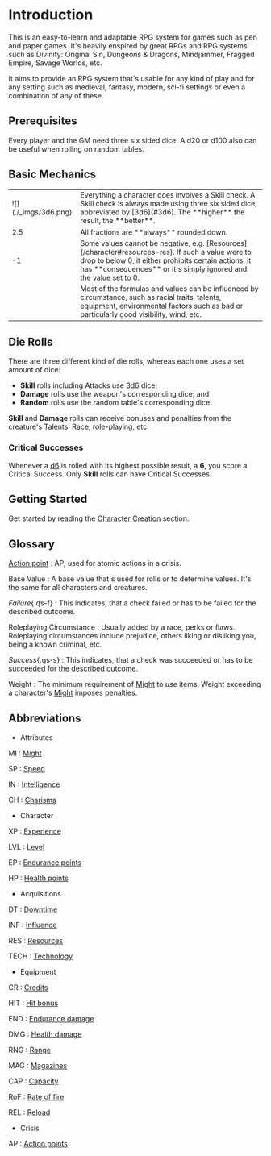 # Introduction

This is an easy-to-learn and adaptable RPG system for games such as pen and
paper games. It's heavily enspired by great RPGs and RPG systems such as
Divinity: Original Sin, Dungeons & Dragons, Mindjammer, Fragged Empire, Savage
Worlds, etc.

It aims to provide an RPG system that's usable for any kind of play and for any
setting such as medieval, fantasy, modern, sci-fi settings or even a combination
of any of these.

## Prerequisites

Every player and the GM need three six sided dice. A d20 or d100 also can be
useful when rolling on random tables.

## Basic Mechanics

<div class="content" markdown="1">
<table>
<tbody>
<tr>
<td> ![](./_imgs/3d6.png) </td>
<td>
Everything a character does involves a Skill check. A Skill check is always made
using three six sided dice, abbreviated by [3d6](#3d6). The **higher** the
result, the **better**.
</td>
</tr>
<tr>
<td>2.5</td>
<td>All fractions are **always** rounded down.</td>
</tr>
<tr>
<td>-1</td>
<td>
Some values cannot be negative, e.g. [Resources](/character#resources-res). If
such a value were to drop to below 0, it either prohibits certain actions, it
has **consequences** or it's simply ignored and the value set to 0.
</td>
</tr>
<tr>
<td><i class="qstar-tornado"></i></td>
<td>
Most of the formulas and values can be influenced by circumstance, such as
racial traits, talents, equipment, environmental factors such as bad or
particularly good visibility, wind, etc.
</td>
</tr>
</tbody>
</table>
</div>

## Die Rolls

There are three different kind of die rolls, whereas each one uses a set amount
of dice:

* **Skill** rolls including Attacks use [3d6](#3d6) dice;
* **Damage** rolls use the weapon's corresponding dice; and
* **Random** rolls use the random table's corresponding dice.

**Skill** and **Damage** rolls can receive bonuses and penalties from the
creature's Talents, Race, role-playing, etc.

### Critical Successes

Whenever a [d6](#d6) is rolled with its highest possible result, a **6**, you
score a Critical Success. Only **Skill** rolls can have Critical Successes.

## Getting Started

Get started by reading the [Character Creation](/character/character-creation)
section.

## Glossary

[Action point](/crisis#actions)
:   AP, used for atomic actions in a crisis.

Base Value
:   A base value that's used for rolls or to determine values. It's the same for
all characters and creatures.

*Failure*{.qs-f}
:   This indicates, that a check failed or has to be failed for the described
outcome.

Roleplaying Circumstance
:   Usually added by a race, perks or flaws. Roleplaying circumstances include
prejudice, others liking or disliking you, being a known criminal, etc.

*Success*{.qs-s}
:   This indicates, that a check was succeeded or has to be succeeded for the
described outcome.

Weight
:   The minimum requirement of [Might](/character#might-mi) to *use* items.
Weight exceeding a character's [Might](/character#might-mi) imposes penalties.

## Abbreviations

<div class="dl-horizontal" markdown="1">
<div class="col-layout-start"></div>

* Attributes

MI
:   [Might](/character#might-mi)

SP
:   [Speed](/character#speed-sp)

IN
:   [Intelligence](/character#intelligence-in)

CH
:   [Charisma](/character#charisma-ch)

* Character

XP
:   [Experience](/character#experience-xp)

LVL
:   [Level](/character#level-lvl)

EP
:   [Endurance points](/character#endurance-ep)

HP
:   [Health points](/character#health-hp)

* Acquisitions

DT
:   [Downtime](/character#downtime-dt)

INF
:   [Influence](/character#influence-inf)

RES
:   [Resources](/character#resources-res)

TECH
:   [Technology](/character#technology-tech)

<div class="col-layout-end"></div>
<div class="col-layout-start"></div>

* Equipment

CR
:   [Credits](/equipment#credits)

HIT
:   [Hit bonus](/equipment/#weapons)

END
:   [Endurance damage](/equipment/#weapons)

DMG
:   [Health damage](/equipment/#weapons)

RNG
:   [Range](/equipment/#weapons)

MAG
:   [Magazines](/equipment/#weapons)

CAP
:   [Capacity](/equipment/#weapons)

RoF
:   [Rate of fire](/equipment/#weapons)

REL
:   [Reload](/equipment/#weapons)

* Crisis

AP
: [Action points](/crisis#actions)

<div class="col-layout-end clearfix"></div>
</div>
